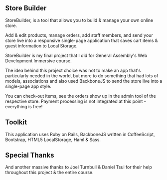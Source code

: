 ## Store Builder
StoreBuilder, is a tool that allows you to build & manage your own online store.

Add & edit products, manage orders, add staff members, and send your store live into a responsive single-page application that saves cart items & guest information to Local Storage.

StoreBuilder is my final project that I did for General Assembly's Web Development Immersive course.

The idea behind this project choice was not to make an app that's particularly needed in the world, but more to do something that had lots of models, associations and also used BackboneJS to send the store live into a single-page app style.

You can check-out items, see the orders show up in the admin tool of the respective store. Payment processing is not integrated at this point - everything is free!

## Toolkit
This application uses Ruby on Rails, BackboneJS written in CoffeeScript, Bootstrap, HTML5 LocalStorage, Haml & Sass.

## Special Thanks
And another massive thanks to Joel Turnbull & Daniel Tsui for their help throughout this project & the entire course.
